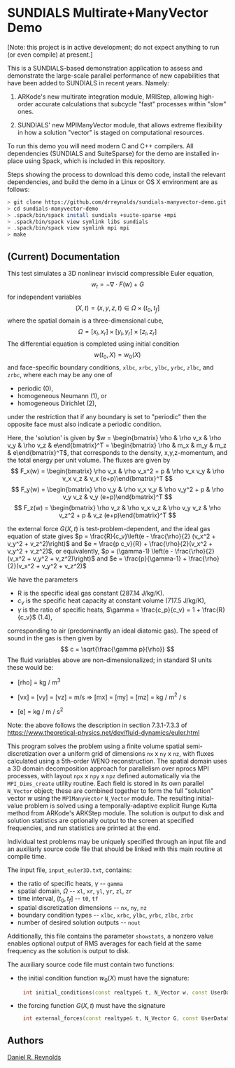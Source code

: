 # SUNDIALS Multirate+ManyVector Demo

[Note: this project is in active development; do not expect anything to run (or even compile) at present.]

This is a SUNDIALS-based demonstration application to assess and demonstrate the large-scale parallel performance of new capabilities that have been added to SUNDIALS in recent years.  Namely:

1. ARKode's new multirate integration module, MRIStep, allowing high-order accurate calculations that subcycle "fast" processes within "slow" ones.

2. SUNDIALS' new MPIManyVector module, that allows extreme flexibility in how a solution "vector" is staged on computational resources.

To run this demo you will need modern C and C++ compilers.  All dependencies (SUNDIALS and SuiteSparse) for the demo are installed in-place using Spack, which is included in this repository.

Steps showing the process to download this demo code, install the relevant dependencies, and build the demo in a Linux or OS X environment are as follows:

```bash
> git clone https://github.com/drreynolds/sundials-manyvector-demo.git
> cd sundials-manyvector-demo
> .spack/bin/spack install sundials +suite-sparse +mpi
> .spack/bin/spack view symlink libs sundials
> .spack/bin/spack view symlink mpi mpi
> make
```

## (Current) Documentation

This test simulates a 3D nonlinear inviscid compressible Euler equation,
$$w_t = -\nabla\cdot F(w) + G$$
for independent variables
$$(X,t) = (x,y,z,t) \in \Omega \times (t_0, t_f]$$
where the spatial domain is a three-dimensional cube,
$$\Omega = [x_l, x_r] \times [y_l, y_r] \times [z_l,z_r]$$
The differential equation is completed using initial condition
$$w(t_0,X) = w_0(X)$$
and face-specific boundary conditions, `xlbc`, `xrbc`, `ylbc`, `yrbc`, `zlbc`, and `zrbc`, where each may be any one of

* periodic (0),
* homogeneous Neumann (1), or
* homogeneous Dirichlet (2),

under the restriction that if any boundary is set to "periodic" then the opposite face must also indicate a periodic condition.

Here, the 'solution' is given by $w = \begin{bmatrix} \rho & \rho v_x & \rho v_y & \rho v_z & e\end{bmatrix}^T = \begin{bmatrix} \rho & m_x & m_y & m_z & e\end{bmatrix}^T$, that corresponds to the density, x,y,z-momentum, and the total energy per unit volume.  The fluxes are given by
$$
  F_x(w) = \begin{bmatrix} \rho v_x & \rho v_x^2 + p & \rho v_x v_y & \rho v_x v_z & v_x (e+p)\end{bmatrix}^T
$$
$$
  F_y(w) = \begin{bmatrix} \rho v_y & \rho v_x v_y & \rho v_y^2 + p & \rho v_y v_z & v_y (e+p)\end{bmatrix}^T
$$
$$
  F_z(w) = \begin{bmatrix} \rho v_z & \rho v_x v_z & \rho v_y v_z & \rho v_z^2 + p & v_z (e+p)\end{bmatrix}^T
$$

the external force $G(X,t)$ is test-problem-dependent, and the ideal gas equation of state gives
$p = \frac{R}{c_v}\left(e - \frac{\rho}{2} (v_x^2 + v_y^2 + v_z^2)\right)$ and
$e = \frac{p c_v}{R} + \frac{\rho}{2}(v_x^2 + v_y^2 + v_z^2)$,
or equivalently,
$p = (\gamma-1) \left(e - \frac{\rho}{2} (v_x^2 + v_y^2 + v_z^2)\right)$ and
$e = \frac{p}{\gamma-1} + \frac{\rho}{2}(v_x^2 + v_y^2 + v_z^2)$

We have the parameters

* R is the specific ideal gas constant (287.14 J/kg/K).
* $c_v$ is the specific heat capacity at constant volume (717.5 J/kg/K),
* $\gamma$ is the ratio of specific heats, $\gamma = \frac{c_p}{c_v} = 1 + \frac{R}{c_v}$ (1.4),

corresponding to air (predominantly an ideal diatomic gas). The speed of sound in the gas is then given by
$$
c = \sqrt{\frac{\gamma p}{\rho}}
$$
The fluid variables above are non-dimensionalized; in standard SI units these would be:

* [rho] = kg / m$^3$

* [vx] = [vy] = [vz] = m/s  =>  [mx] = [my] = [mz] = kg / m$^2$ / s

* [e] = kg / m / s$^2$

Note: the above follows the description in section 7.3.1-7.3.3 of https://www.theoretical-physics.net/dev/fluid-dynamics/euler.html

This program solves the problem using a finite volume spatial semi-discretization over a uniform grid of dimensions `nx` x `ny` x `nz`, with fluxes calculated using a 5th-order WENO reconstruction.  The spatial domain uses a 3D domain decomposition approach for parallelism over nprocs MPI processes, with layout `npx` x `npy` x `npz` defined automatically via the `MPI_Dims_create` utility routine.  Each field is stored in its own parallel `N_Vector` object; these are combined together to form the full "solution" vector $w$ using the `MPIManyVector` `N_Vector` module.  The resulting initial-value problem is solved using a temporally-adaptive explicit Runge Kutta method from ARKode's ARKStep module.  The solution is output to disk and solution statistics are optionally output to the screen at specified frequencies, and run statistics are printed at the end.

Individual test problems may be uniquely specified through an input file and an auxiliarly source code file that should be linked with this main routine at compile time.

The input file, `input_euler3D.txt`, contains:

* the ratio of specific heats, $\gamma$ -- `gamma`
* spatial domain, $\Omega$ -- `xl`, `xr`, `yl`, `yr`, `zl`, `zr`
* time interval, $(t_0,t_f]$ -- `t0`, `tf`
* spatial discretization dimensions -- `nx`, `ny`, `nz`
* boundary condition types -- `xlbc`, `xrbc`, `ylbc`, `yrbc`, `zlbc`, `zrbc`
* number of desired solution outputs -- `nout`

Additionally, this file contains the parameter `showstats`, a nonzero value enables optional output of RMS averages for each field at the same frequency as the solution is output to disk.

The auxiliary source code file must contain two functions:

* the initial condition function $w_0(X)$ must have the signature:

```C++
     int initial_conditions(const realtype& t, N_Vector w, const UserData& udata);
```

* the forcing function $G(X,t)$ must have the signature

```C++
     int external_forces(const realtype& t, N_Vector G, const UserData& udata);
```


## Authors
[Daniel R. Reynolds](mailto:reynolds@smu.edu)
